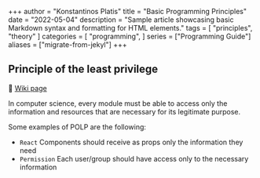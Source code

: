+++
author = "Konstantinos Platis"
title = "Basic Programming Principles"
date = "2022-05-04"
description = "Sample article showcasing basic Markdown syntax and formatting for HTML elements."
tags = [
    "principles",
    "theory"
]
categories = [
    "programming",
]
series = ["Programming Guide"]
aliases = ["migrate-from-jekyl"]
+++

## Principle of the least privilege

📖 [Wiki page](https://en.wikipedia.org/wiki/Principle_of_least_privilege)

In computer science, every module must be able to access only the information and resources that are necessary for 
its legitimate purpose.

Some examples of POLP are the following:

- `React` Components should receive as props only the information they need
- `Permission` Each user/group should have access only to the necessary information